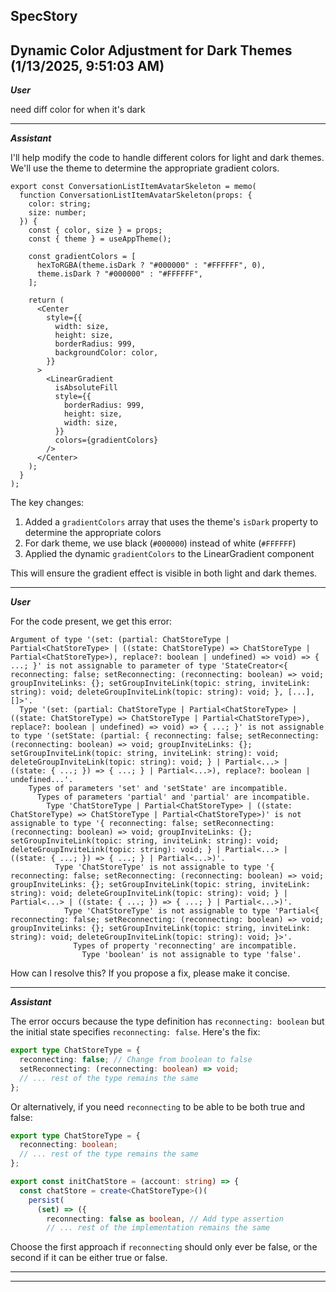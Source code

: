 ## SpecStory

## Dynamic Color Adjustment for Dark Themes (1/13/2025, 9:51:03 AM)

_**User**_

need diff color for when it's dark

---

_**Assistant**_

I'll help modify the code to handle different colors for light and dark themes. We'll use the theme to determine the appropriate gradient colors.

```typescript:features/conversation-list/components/conversation-list-item/conversation-list-item-avatar-skeleton.tsx
export const ConversationListItemAvatarSkeleton = memo(
  function ConversationListItemAvatarSkeleton(props: {
    color: string;
    size: number;
  }) {
    const { color, size } = props;
    const { theme } = useAppTheme();

    const gradientColors = [
      hexToRGBA(theme.isDark ? "#000000" : "#FFFFFF", 0),
      theme.isDark ? "#000000" : "#FFFFFF",
    ];

    return (
      <Center
        style={{
          width: size,
          height: size,
          borderRadius: 999,
          backgroundColor: color,
        }}
      >
        <LinearGradient
          isAbsoluteFill
          style={{
            borderRadius: 999,
            height: size,
            width: size,
          }}
          colors={gradientColors}
        />
      </Center>
    );
  }
);
```

The key changes:
1. Added a `gradientColors` array that uses the theme's `isDark` property to determine the appropriate colors
2. For dark theme, we use black (`#000000`) instead of white (`#FFFFFF`)
3. Applied the dynamic `gradientColors` to the LinearGradient component

This will ensure the gradient effect is visible in both light and dark themes.

---

_**User**_

For the code present, we get this error:
```
Argument of type '(set: (partial: ChatStoreType | Partial<ChatStoreType> | ((state: ChatStoreType) => ChatStoreType | Partial<ChatStoreType>), replace?: boolean | undefined) => void) => { ...; }' is not assignable to parameter of type 'StateCreator<{ reconnecting: false; setReconnecting: (reconnecting: boolean) => void; groupInviteLinks: {}; setGroupInviteLink(topic: string, inviteLink: string): void; deleteGroupInviteLink(topic: string): void; }, [...], []>'.
  Type '(set: (partial: ChatStoreType | Partial<ChatStoreType> | ((state: ChatStoreType) => ChatStoreType | Partial<ChatStoreType>), replace?: boolean | undefined) => void) => { ...; }' is not assignable to type '(setState: (partial: { reconnecting: false; setReconnecting: (reconnecting: boolean) => void; groupInviteLinks: {}; setGroupInviteLink(topic: string, inviteLink: string): void; deleteGroupInviteLink(topic: string): void; } | Partial<...> | ((state: { ...; }) => { ...; } | Partial<...>), replace?: boolean | undefined...'.
    Types of parameters 'set' and 'setState' are incompatible.
      Types of parameters 'partial' and 'partial' are incompatible.
        Type 'ChatStoreType | Partial<ChatStoreType> | ((state: ChatStoreType) => ChatStoreType | Partial<ChatStoreType>)' is not assignable to type '{ reconnecting: false; setReconnecting: (reconnecting: boolean) => void; groupInviteLinks: {}; setGroupInviteLink(topic: string, inviteLink: string): void; deleteGroupInviteLink(topic: string): void; } | Partial<...> | ((state: { ...; }) => { ...; } | Partial<...>)'.
          Type 'ChatStoreType' is not assignable to type '{ reconnecting: false; setReconnecting: (reconnecting: boolean) => void; groupInviteLinks: {}; setGroupInviteLink(topic: string, inviteLink: string): void; deleteGroupInviteLink(topic: string): void; } | Partial<...> | ((state: { ...; }) => { ...; } | Partial<...>)'.
            Type 'ChatStoreType' is not assignable to type 'Partial<{ reconnecting: false; setReconnecting: (reconnecting: boolean) => void; groupInviteLinks: {}; setGroupInviteLink(topic: string, inviteLink: string): void; deleteGroupInviteLink(topic: string): void; }>'.
              Types of property 'reconnecting' are incompatible.
                Type 'boolean' is not assignable to type 'false'.
```
How can I resolve this? If you propose a fix, please make it concise.

---

_**Assistant**_

The error occurs because the type definition has `reconnecting: boolean` but the initial state specifies `reconnecting: false`. Here's the fix:

```typescript:data/store/chatStore.ts
export type ChatStoreType = {
  reconnecting: false; // Change from boolean to false
  setReconnecting: (reconnecting: boolean) => void;
  // ... rest of the type remains the same
};
```

Or alternatively, if you need `reconnecting` to be able to be both true and false:

```typescript:data/store/chatStore.ts
export type ChatStoreType = {
  reconnecting: boolean;
  // ... rest of the type remains the same
};

export const initChatStore = (account: string) => {
  const chatStore = create<ChatStoreType>()(
    persist(
      (set) => ({
        reconnecting: false as boolean, // Add type assertion
        // ... rest of the implementation remains the same
```

Choose the first approach if `reconnecting` should only ever be false, or the second if it can be either true or false.

---



---

